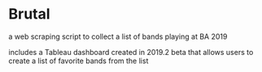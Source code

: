 # Brutal
a web scraping script to collect a list of bands playing at BA 2019

includes a Tableau dashboard created in 2019.2 beta that allows users to create a list of favorite bands from the list
